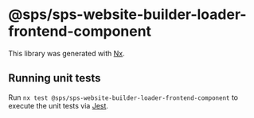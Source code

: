 # @sps/sps-website-builder-loader-frontend-component

This library was generated with [Nx](https://nx.dev).

## Running unit tests

Run `nx test @sps/sps-website-builder-loader-frontend-component` to execute the unit tests via [Jest](https://jestjs.io).
